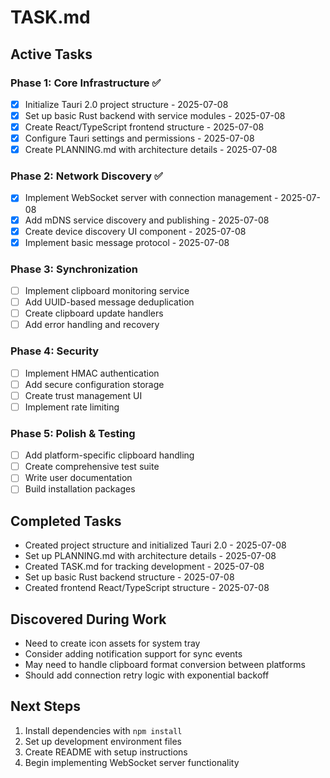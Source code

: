 # TASK.md

## Active Tasks

### Phase 1: Core Infrastructure ✅
- [x] Initialize Tauri 2.0 project structure - 2025-07-08
- [x] Set up basic Rust backend with service modules - 2025-07-08
- [x] Create React/TypeScript frontend structure - 2025-07-08
- [x] Configure Tauri settings and permissions - 2025-07-08
- [x] Create PLANNING.md with architecture details - 2025-07-08

### Phase 2: Network Discovery ✅
- [x] Implement WebSocket server with connection management - 2025-07-08
- [x] Add mDNS service discovery and publishing - 2025-07-08
- [x] Create device discovery UI component - 2025-07-08
- [x] Implement basic message protocol - 2025-07-08

### Phase 3: Synchronization
- [ ] Implement clipboard monitoring service
- [ ] Add UUID-based message deduplication
- [ ] Create clipboard update handlers
- [ ] Add error handling and recovery

### Phase 4: Security
- [ ] Implement HMAC authentication
- [ ] Add secure configuration storage
- [ ] Create trust management UI
- [ ] Implement rate limiting

### Phase 5: Polish & Testing
- [ ] Add platform-specific clipboard handling
- [ ] Create comprehensive test suite
- [ ] Write user documentation
- [ ] Build installation packages

## Completed Tasks
- Created project structure and initialized Tauri 2.0 - 2025-07-08
- Set up PLANNING.md with architecture details - 2025-07-08
- Created TASK.md for tracking development - 2025-07-08
- Set up basic Rust backend structure - 2025-07-08
- Created frontend React/TypeScript structure - 2025-07-08

## Discovered During Work
- Need to create icon assets for system tray
- Consider adding notification support for sync events
- May need to handle clipboard format conversion between platforms
- Should add connection retry logic with exponential backoff

## Next Steps
1. Install dependencies with `npm install`
2. Set up development environment files
3. Create README with setup instructions
4. Begin implementing WebSocket server functionality
